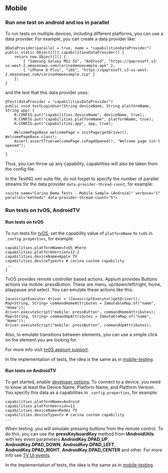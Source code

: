 ## Mobile

### Run one test on android and ios in parallel

To run tests on multiple devices, including different platforms, you can use a data provider. For example, you can create a data provider like:

```
@DataProvider(parallel = true, name = "capabilitiesDataProvider")
public static Object[][] capabilitiesDataProvider() {
    return new Object[][] {
        { "Samsung Galaxy M52 5G", "Android", "https://qaprosoft.s3-us-west-2.amazonaws.com/carinademoexample.apk" },
        { "iPhone 8 Plus", "iOS", "https://qaprosoft.s3-us-west-2.amazonaws.com/carinademoexample.zip" }
    };
}
```

and the test that this data provider uses:

```
@Test(dataProvider = "capabilitiesDataProvider")
public void testLoginUser(String deviceName, String platformName, String app) {
    R.CONFIG.put("capabilities.deviceName", deviceName, true);
    R.CONFIG.put("capabilities.platformName", platformName, true);
    R.CONFIG.put("capabilities.app", app, true);
        
    WelcomePageBase welcomePage = initPage(getDriver(), WelcomePageBase.class);
    Assert.assertTrue(welcomePage.isPageOpened(), "Welcome page isn't opened");
    ...
}
```

Thus, you can throw up any capability, capabilities will also be taken from the config file.

In the TestNG xml suite file, do not forget to specify the number of parallel streams for the data provider `data-provider-thread-count`, 
for example:

```
<suite name="Carina Demo Tests - Mobile Sample (Android)" verbose="1" parallel="methods" data-provider-thread-count="5">

```

### Run tests on tvOS, AndroidTV

#### Run tests on tvOS

To run tests for [tvOS](https://developer.apple.com/tvos/), set the capability value of `platformName` to `tvOS` in `_config.properties`, for example:

```
capabilities.platformName=tvOS #here
capabilities.platformVersion=12.2
capabilities.deviceName=Apple TV
capabilities.deviceType=tv # carina custom capability
 ..
}
```

TvOS provides remote controller based actions. Appium provides Buttons actions via mobile: pressButton. These are menu, up/down/left/right, home, 
playpause and select. You can emulate these actions like this:

```
JavascriptExecutor driver = (JavascriptExecutor)getDriver();
Map<String, String> commandHomeAttributes = ImmutableMap.of("name", "Home"));
driver.executeScript("mobile: pressButton", commandHomeAttributes);
Map<String, String> commandUpAttributes = ImmutableMap.of("name", "Home"));
driver.executeScript("mobile: pressButton", commandUpAttributes);
```

Also, to emulate transitions between elements, you can use a simple click on the element you are looking for.

For more info visit [tvOS appium support](https://appium.io/docs/en/writing-running-appium/ios/ios-tvos/).

In the implementation of tests, the idea is the same as in [mobile-testing](https://zebrunner.github.io/carina/automation/mobile/).

#### Run tests on AndroidTV

To get started, enable [developer options](https://developer.android.com/studio/debug/dev-options). To connect to a device, you need to know at 
least the Device Name, Platform Name, and Platform Version.
You specify this data as a capabilities in `_config.properties`, for example:

```
capabilities.platformName=Android
capabilities.platformVersion=11
capabilities.deviceName=Redmi TV
capabilities.deviceType=tv # carina custom capability
...
```

When testing, you will simulate pressing buttons from the remote control. To do this, you can use the **pressKeyboardKey** method from
**IAndroidUtils** with key event parameters **AndroidKey.DPAD_UP**, **AndroidKey.DPAD_DOWN**, **AndroidKey.DPAD_LEFT**, **AndroidKey.DPAD_RIGHT**,
**AndroidKey.DPAD_CENTER** and other. For more info see [TV UI events](https://developer.android.com/training/tv/start/controllers#tv-ui-events).

In the implementation of tests, the idea is the same as in [mobile-testing](https://zebrunner.github.io/carina/automation/mobile/).
